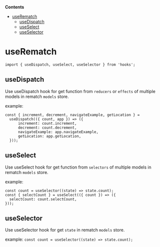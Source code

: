 <!-- START doctoc generated TOC please keep comment here to allow auto update -->
<!-- DON'T EDIT THIS SECTION, INSTEAD RE-RUN doctoc TO UPDATE -->

**Contents**

- [useRematch](#useRematch)
  - [useDispatch](#useDispatch)
  - [useSelect](#useSelect)
  - [useSelector](#useSelector)

<!-- END doctoc generated TOC please keep comment here to allow auto update -->

# useRematch

`import { useDispatch, useSelect, useSelector } from 'hooks';`

## useDispatch

Use useDispatch hook for get function from `reducers` or `effects` of multiple models in rematch `models` store.

example:

```
const { increment, decrement, navigateExample, getLocation } =
  useDispatch(({ count, app }) => ({
      increment: count.increment,
      decrement: count.decrement,
      navigateExample: app.navigateExample,
      getLocation: app.getLocation,
  }));
```

## useSelect

Use useSelect hook for get function from `selectors` of multiple models in rematch `models` store.

example:

```
const count = useSelector((state) => state.count);
const { selectCount } = useSelect(({ count }) => ({
  selectCount: count.selectCount,
}));
```

## useSelector

Use useSelector hook for get `state` in rematch `models` store.

example:
`const count = useSelector((state) => state.count);`
